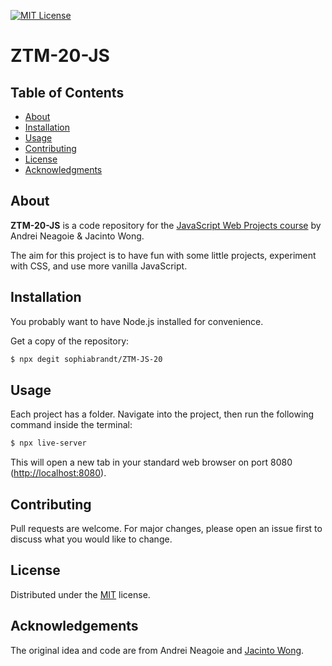 [![MIT License][license-shield]][license-url]

# ZTM-20-JS

## Table of Contents

- [About](#about)
- [Installation](#installation)
- [Usage](#usage)
- [Contributing](#contributing)
- [License](#license)
- [Acknowledgments](#acknowledgments)

## About

**ZTM-20-JS** is a code repository for the [JavaScript Web Projects course][ztm] by Andrei Neagoie & Jacinto Wong.

The aim for this project is to have fun with some little projects, experiment with CSS, and use more vanilla JavaScript.

## Installation

You probably want to have Node.js installed for convenience.

Get a copy of the repository:

```bash
$ npx degit sophiabrandt/ZTM-JS-20
```

## Usage

Each project has a folder. Navigate into the project, then run the following command inside the terminal:

```bash
$ npx live-server
```

This will open a new tab in your standard web browser on port 8080 ([http://localhost:8080](http://localhost:8080)).

## Contributing

Pull requests are welcome. For major changes, please open an issue first to discuss what you would like to change.

## License

Distributed under the [MIT](LICENSE) license.

## Acknowledgements

The original idea and code are from Andrei Neagoie and [Jacinto Wong][jacinto].

[license-shield]: https://img.shields.io/badge/License-MIT-green.svg?style=flat-square
[license-url]: https://github.com/sophiabrandt/fastify-bookmarkly/blob/master/LICENSE
[ztm]: https://academy.zerotomastery.io/p/javascript-projects
[jacinto]: https://github.com/JacintoDesign
